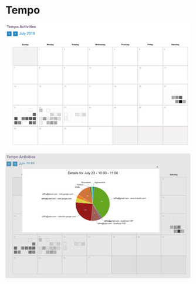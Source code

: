 # Tempo

![Tempo screenshot](screenshots/tempo-overview.png)

![Tempo screenshot](screenshots/tempo-details.png)
